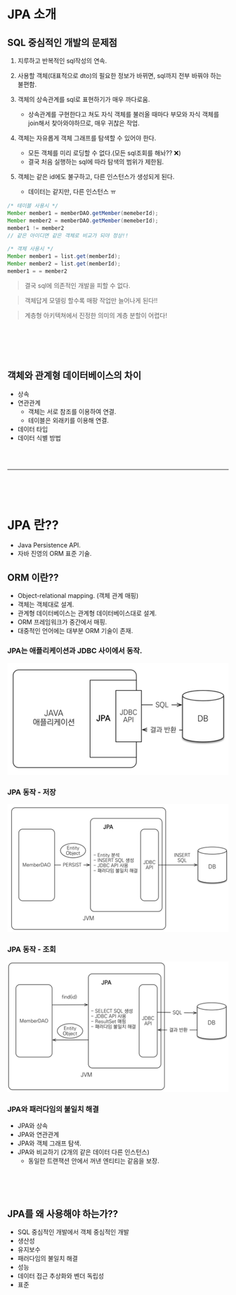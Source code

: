 # JPA 소개


## SQL 중심적인 개발의 문제점
 
1. 지루하고 반복적인 sql작성의 연속.

2. 사용할 객체(대표적으로 dto)의 필요한 정보가 바뀌면, sql까지 전부 바꿔야 하는 불편함.

3. 객체의 상속관계를 sql로 표현하기가 매우 까다로움.
    - 상속관계를 구현한다고 쳐도 자식 객체를 불러올 때마다 부모와 자식 객체를 join해서 찾아와야하므로, 매우 귀찮은 작업.

4. 객체는 자유롭게 객체 그래프를 탐색할 수 있어야 한다.
    - 모든 객체를 미리 로딩할 수 없다.(모든 sql조회를 해놔?? ❌)
    - 결국 처음 실행하는 sql에 따라 탐색의 범위가 제한됨.

5. 객체는 같은 id에도 불구하고, 다른 인스턴스가 생성되게 된다.
    - 데이터는 같지만, 다른 인스턴스 ㅠ

```java
/* 테이블 사용시 */
Member member1 = memberDAO.getMember(memeberId);
Member member2 = memberDAO.getMember(memeberId);
member1 != member2 
// 같은 아이디면 같은 객체로 비교가 되야 정상!!
```

```java
/* 객체 사용시 */
Member member1 = list.get(memberId);
Member member2 = list.get(memberId);
member1 = = member2 
```

> 결국 sql에 의존적인 개발을 피할 수 없다. 

> 객체답게 모델링 할수록 매팡 작업만 늘어나게 된다!!

> 계층형 아키텍쳐에서 진정한 의미의 계층 분할이 어렵다!

<br>
<br>
<br>
<br>


## 객체와 관계형 데이터베이스의 차이

* 상속
* 연관관계
    - 객체는 서로 참조를 이용하여 연결.
    - 테이블은 외래키를 이용해 연결.
* 데이터 타입
* 데이터 식별 방법


<br>
<br>
<hr>
<br>
<br>
<br>


# JPA 란??

* Java Persistence API.
* 자바 진영의 ORM 표준 기술.

## ORM 이란??

* Object-relational mapping. (객체 관계 매핑)
* 객체는 객체대로 설계.
* 관계형 데이터베이스는 관계형 데이터베이스대로 설계.
* ORM 프레임워크가 중간에서 매핑.
* 대중적인 언어에는 대부분 ORM 기술이 존재.


### JPA는 애플리케이션과 JDBC 사이에서 동작.

![jpa](../Image//jpa_00_00/0.png)


### JPA 동작 - 저장 


![jpa](../Image//jpa_00_00/1.png)

### JPA 동작 - 조회

![jpa](../Image//jpa_00_00/2.png)


### JPA와 패러다임의 불일치 해결

* JPA와 상속
* JPA와 연관관계
* JPA와 객체 그래프 탐색.
* JPA와 비교하기 (2개의 같은 데이터 다른 인스턴스)
    - 동일한 트랜잭션 안에서 꺼낸 엔티티는 같음을 보장.
<br>
<br>
<br>

## JPA를 왜 사용해야 하는가??

* SQL 중심적인 개발에서 객체 중심적인 개발
* 생산성
* 유지보수
* 패러다임의 불일치 해결
* 성능
* 데이터 접근 추상화와 벤더 독립성
* 표준





